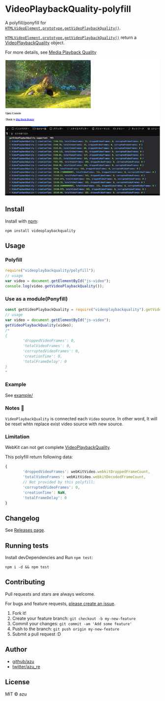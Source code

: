 # VideoPlaybackQuality-polyfill

A polyfill/ponyfill for [`HTMLVideoElement.prototype.getVideoPlaybackQuality()`](https://developer.mozilla.org/ja/docs/Web/API/HTMLVideoElement/getVideoPlaybackQuality "HTMLVideoElement.getVideoPlaybackQuality()").

[`HTMLVideoElement.prototype.getVideoPlaybackQuality()`](https://developer.mozilla.org/ja/docs/Web/API/HTMLVideoElement/getVideoPlaybackQuality "HTMLVideoElement.getVideoPlaybackQuality()") return a [VideoPlaybackQuality](https://developer.mozilla.org/en-US/docs/Web/API/VideoPlaybackQuality "VideoPlaybackQuality - Web APIs | MDN") object.


For more details, see [Media Playback Quality](https://wicg.github.io/media-playback-quality/#videoplaybackquality-interface "Media Playback Quality")

[![example](./doc/example.png)](./example/)

## Install

Install with [npm](https://www.npmjs.com/):

    npm install videoplaybackquality

## Usage

### Polyfill

```js
require("videoplaybackquality/polyfill");
// usage
var video = document.getElementById("js-video");
console.log(video.getVideoPlaybackQuality());
```

### Use as a module(Ponyfill)

```js
const getVideoPlaybackQuality = require("videoplaybackquality").getVideoPlaybackQuality;
// usage
var video = document.getElementById("js-video");
getVideoPlaybackQuality(video);
/*
{
        'droppedVideoFrames': 0,
        'totalVideoFrames': 0,
        'corruptedVideoFrames': 0,
        'creationTime': 0,
        'totalFrameDelay': 0
}
*
```

### Example

See [example/](example)

### Notes :memo:

`VideoPlaybackQuality` is connected each `Video` source.
In other word, It will be reset whtn replace exist video source with new source.

### Limitation

WebKit can not get complete [VideoPlaybackQuality](https://developer.mozilla.org/en-US/docs/Web/API/VideoPlaybackQuality "VideoPlaybackQuality - Web APIs | MDN").

This polyfill return following data:

```js
{
        'droppedVideoFrames': webKitVideo.webkitDroppedFrameCount,
        'totalVideoFrames': webKitVideo.webkitDecodedFrameCount,
        // Not provided by this polyfill:
        'corruptedVideoFrames': 0,
        'creationTime': NaN,
        'totalFrameDelay': 0
}
```

## Changelog

See [Releases page](https://github.com/azu/VideoPlaybackQuality-polyfill/releases).

## Running tests

Install devDependencies and Run `npm test`:

    npm i -d && npm test

## Contributing

Pull requests and stars are always welcome.

For bugs and feature requests, [please create an issue](https://github.com/azu/VideoPlaybackQuality-polyfill/issues).

1. Fork it!
2. Create your feature branch: `git checkout -b my-new-feature`
3. Commit your changes: `git commit -am 'Add some feature'`
4. Push to the branch: `git push origin my-new-feature`
5. Submit a pull request :D

## Author

- [github/azu](https://github.com/azu)
- [twitter/azu_re](https://twitter.com/azu_re)

## License

MIT © azu
